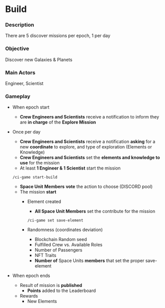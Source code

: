 # Build

### Description

There are 5 discover missions per epoch, 1 per day

### Objective

Discover new Galaxies & Planets

### Main Actors

Engineer, Scientist

### Gameplay

* When epoch start
  * **Crew Engineers and Scientists** receive a notification to inform they are **in charge** of the **Explore Mission**
*   Once per day

    * **Crew Engineers and Scientists** receive a notification **asking** for a new **coordinate** to explore, and type of exploration (Elements or Knowledge)
    * **Crew Engineers and Scientists**  set the **elements and knowledge to use** for the mission
    * At least **1 Engineer & 1 Scientist** start the mission

    `/ci-game start-build`

    * **Space Unit** **Members** **vote** the action to choose (DISCORD pool)
    * The mission **start**
      *   Element created

          * **All Space Unit Members** set the contribute for the mission

          `/ci-game set save-element`
      * Randomness (coordinates deviation)
        * Blockchain Random seed
        * Fulfilled Crew vs. Available Roles
        * Number of Passengers
        * NFT Traits
        * **Number of** Space Units **members** that set the proper save-element&#x20;
* When epoch ends
  * Result of mission is **published**
    * **Points** added to the Leaderboard
  * Rewards
    * New Elements

